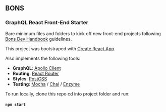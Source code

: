 ## BONS

### GraphQL React Front-End Starter

Bare minimum files and folders to kick off new front-end projects following [Bons Dev Handbook](https://github.com/bons/handbook) guidelines.

This project was bootstraped with [Create React App](https://github.com/facebook/create-react-app).

Also implements the following tools:

- **GraphQL**: [Apollo Client](https://www.apollographql.com/docs/react/)
- **Routing**: [React Router](https://reacttraining.com/react-router/web/guides/quick-start)
- **Styles**: [PostCSS](https://github.com/postcss/postcss/tree/master/docs)
- **Testing**: [Mocha](https://mochajs.org/#getting-started) / [Chai](https://www.chaijs.com/guide/) / [Enzyme](https://enzymejs.github.io/enzyme/)

To run locally, clone this repo cd into project folder and run:

#### `npm start`
